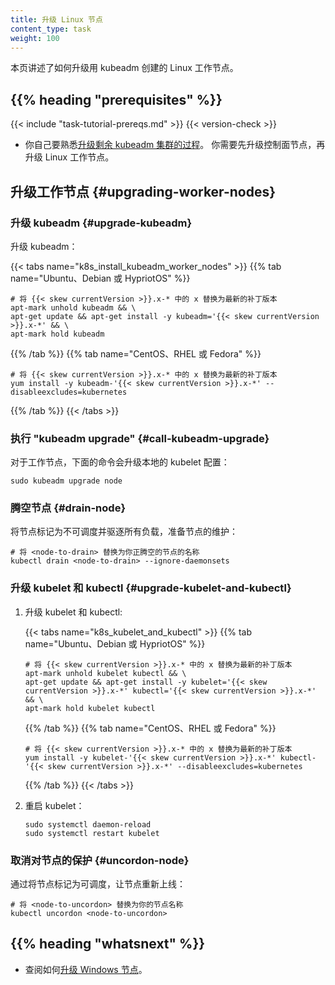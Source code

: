 ```yaml
---
title: 升级 Linux 节点
content_type: task
weight: 100
---
```

<!--
title: Upgrading Linux nodes
content_type: task
weight: 100
-->

<!-- overview -->

<!--
This page explains how to upgrade a Linux Worker Nodes created with kubeadm.
-->
本页讲述了如何升级用 kubeadm 创建的 Linux 工作节点。

## {{% heading "prerequisites" %}}

{{< include "task-tutorial-prereqs.md" >}} {{< version-check >}}

<!--
* Familiarize yourself with [the process for upgrading the rest of your kubeadm
cluster](/docs/tasks/administer-cluster/kubeadm/kubeadm-upgrade). You will want to
upgrade the control plane nodes before upgrading your Linux Worker nodes.
-->
* 你自己要熟悉[升级剩余 kubeadm 集群的过程](/zh-cn/docs/tasks/administer-cluster/kubeadm/kubeadm-upgrade)。
  你需要先升级控制面节点，再升级 Linux 工作节点。

<!-- steps -->

<!--
## Upgrading worker nodes

### Upgrade kubeadm

Upgrade kubeadm:
-->
## 升级工作节点   {#upgrading-worker-nodes}

### 升级 kubeadm   {#upgrade-kubeadm}

升级 kubeadm：

{{< tabs name="k8s_install_kubeadm_worker_nodes" >}}
{{% tab name="Ubuntu、Debian 或 HypriotOS" %}}
<!--
# replace x in {{< skew currentVersion >}}.x-* with the latest patch version
-->
```shell
# 将 {{< skew currentVersion >}}.x-* 中的 x 替换为最新的补丁版本
apt-mark unhold kubeadm && \
apt-get update && apt-get install -y kubeadm='{{< skew currentVersion >}}.x-*' && \
apt-mark hold kubeadm
```
{{% /tab %}}
{{% tab name="CentOS、RHEL 或 Fedora" %}}
<!--
# replace x in {{< skew currentVersion >}}.x-* with the latest patch version
-->
```shell
# 将 {{< skew currentVersion >}}.x-* 中的 x 替换为最新的补丁版本
yum install -y kubeadm-'{{< skew currentVersion >}}.x-*' --disableexcludes=kubernetes
```
{{% /tab %}}
{{< /tabs >}}

<!--
### Call "kubeadm upgrade"

For worker nodes this upgrades the local kubelet configuration:
-->
### 执行 "kubeadm upgrade"    {#call-kubeadm-upgrade}

对于工作节点，下面的命令会升级本地的 kubelet 配置：

```shell
sudo kubeadm upgrade node
```

<!--
### Drain the node

Prepare the node for maintenance by marking it unschedulable and evicting the workloads:
-->
### 腾空节点   {#drain-node}

将节点标记为不可调度并驱逐所有负载，准备节点的维护：

<!--
# replace <node-to-drain> with the name of your node you are draining
-->
```shell
# 将 <node-to-drain> 替换为你正腾空的节点的名称
kubectl drain <node-to-drain> --ignore-daemonsets
```

<!--
### Upgrade kubelet and kubectl

1. Upgrade the kubelet and kubectl:
-->
### 升级 kubelet 和 kubectl   {#upgrade-kubelet-and-kubectl}

1. 升级 kubelet 和 kubectl:

   {{< tabs name="k8s_kubelet_and_kubectl" >}}
   {{% tab name="Ubuntu、Debian 或 HypriotOS" %}}
   <!--
   # replace x in {{< skew currentVersion >}}.x-* with the latest patch version
   -->
   ```shell
   # 将 {{< skew currentVersion >}}.x-* 中的 x 替换为最新的补丁版本
   apt-mark unhold kubelet kubectl && \
   apt-get update && apt-get install -y kubelet='{{< skew currentVersion >}}.x-*' kubectl='{{< skew currentVersion >}}.x-*' && \
   apt-mark hold kubelet kubectl
   ```
   {{% /tab %}}
   {{% tab name="CentOS、RHEL 或 Fedora" %}}
   <!--
   # replace x in {{< skew currentVersion >}}.x-* with the latest patch version
   -->
   ```shell
   # 将 {{< skew currentVersion >}}.x-* 中的 x 替换为最新的补丁版本
   yum install -y kubelet-'{{< skew currentVersion >}}.x-*' kubectl-'{{< skew currentVersion >}}.x-*' --disableexcludes=kubernetes
   ```
   {{% /tab %}}
   {{< /tabs >}}

<!--
1. Restart the kubelet:
-->
2. 重启 kubelet：

   ```shell
   sudo systemctl daemon-reload
   sudo systemctl restart kubelet
   ```

<!--
### Uncordon the node

Bring the node back online by marking it schedulable:
-->
### 取消对节点的保护   {#uncordon-node}

通过将节点标记为可调度，让节点重新上线：

<!--
# replace <node-to-uncordon> with the name of your node
-->
```shell
# 将 <node-to-uncordon> 替换为你的节点名称
kubectl uncordon <node-to-uncordon>
```

## {{% heading "whatsnext" %}}

<!--
* See how to [Upgrade Windows nodes](/docs/tasks/administer-cluster/kubeadm/upgrading-windows-nodes/).
-->
* 查阅如何[升级 Windows 节点](/zh-cn/docs/tasks/administer-cluster/kubeadm/upgrading-windows-nodes/)。
